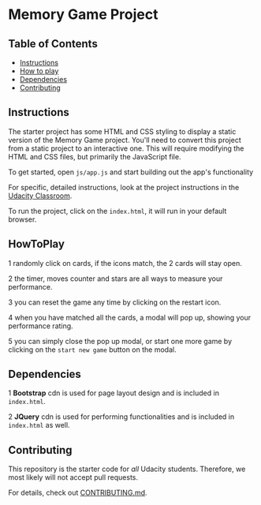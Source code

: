 # Memory Game Project

## Table of Contents

* [Instructions](#instructions)
* [How to play](#HowToPlay)
* [Dependencies](#Dependencies)
* [Contributing](#contributing)

## Instructions

The starter project has some HTML and CSS styling to display a static version of the Memory Game project. You'll need to convert this project from a static project to an interactive one. This will require modifying the HTML and CSS files, but primarily the JavaScript file.

To get started, open `js/app.js` and start building out the app's functionality

For specific, detailed instructions, look at the project instructions in the [Udacity Classroom](https://classroom.udacity.com/me).

To run the project, click on the `index.html`, it will run in your default browser.

## HowToPlay

1 randomly click on cards, if the icons match, the 2 cards will stay open.

2 the timer, moves counter and stars are all ways to measure your performance.

3 you can reset the game any time by clicking on the restart icon.

4 when you have matched all the cards, a modal will pop up, showing your performance rating.

5 you can simply close the pop up modal, or start one more game by clicking on the `start new game` button on the modal.

## Dependencies

1 **Bootstrap** cdn is used for page layout design and is included in `index.html`.

2 **JQuery** cdn is used for performing functionalities and is included in `index.html` as well.

## Contributing

This repository is the starter code for _all_ Udacity students. Therefore, we most likely will not accept pull requests.

For details, check out [CONTRIBUTING.md](CONTRIBUTING.md).

